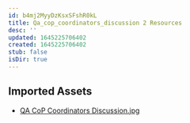 ```yaml
---
id: b4mj2MyyDzKsxSFshR0kL
title: Qa_cop_coordinators_discussion 2 Resources
desc: ''
updated: 1645225706402
created: 1645225706402
stub: false
isDir: true
---
```

## Imported Assets
- [QA CoP Coordinators Discussion.jpg](/assets/qa-cop-coordinators-discussion.jpg)
